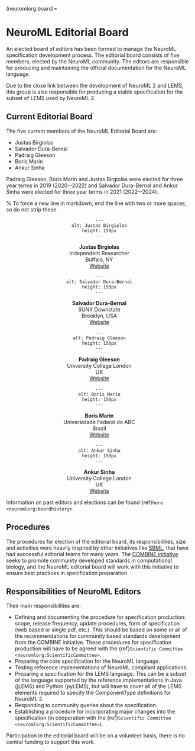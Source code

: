 (neuromlorg:board)=
# NeuroML Editorial Board

An elected board of editors has been formed to manage the NeuroML specification development process.
The editorial board consists of five members, elected by the NeuroML community.
The editors are responsible for producing and maintaining the official documentation for the NeuroML language.

Due to the close link between the development of NeuroML 2 and LEMS, this group is also responsible for producing a stable specification for the subset of LEMS used by NeuroML 2.

## Current Editorial Board

The five current members of the NeuroML Editorial Board are:

- Justas Birgiolas
- Salvador Dura-Bernal
- Padraig Gleeson
- Boris Marin
- Ankur Sinha

Padraig Gleeson, Boris Marin and Justas Birgiolas were elected for three year terms in 2019 (2020--2022) and Salvador Dura-Bernal and Ankur Sinha were elected for three year terms in 2021 (2022--2024).

% To force a new line in markdown, end the line with two or more spaces, so do not strip these.

<div class="container-fluid">
<div class="row my-2 py-2">
<div class="col-sm-4 px-2">
<center>

```{image} ../images/Board/justas.jpg
---
alt: Justas Birgiolas
height: 150px
---
```

**Justas Birgiolas**<br />
Independent Researcher<br />
Buffalo, NY<br />
[Website](https://www.linkedin.com/in/justasbirgiolas/)

</center>

</div>
<div class="col-sm-4 px-2">
<center>

```{image} ../images/Board/salva.png
---
alt: Salvador Dura-Bernal
height: 150px
---
```

**Salvador Dura-Bernal**<br />
SUNY Downstate<br />
Brooklyn, USA<br />
[Website](http://www.neurosimlab.com/users/salvador-dura-bernal)

</center>

</div>
<div class="col-sm-4 px-2">
<center>

```{image} ../images/Board/padraig2.jpeg
---
alt: Padraig Gleeson
height: 150px
---
```

**Padraig Gleeson**<br />
University College London<br />
UK<br />
[Website](http://www.opensourcebrain.org/users/4)

</center>

</div>
<div class="col-sm-4 px-2">
<center>

```{image} ../images/Board/boris.jpg
---
alt: Boris Marin
height: 150px
---
```

**Boris Marin**<br />
Universidade Federal do ABC<br />
Brazil<br />
[Website](https://www.opensourcebrain.org/users/67)


</center>

</div>
<div class="col-sm-4 px-2">
<center>

```{image} ../images/Board/ankur.png
---
alt: Ankur Sinha
height: 150px
---
```

**Ankur Sinha**<br />
University College London<br />
UK<br />
[Website](https://ankursinha.in)

</center>
</div>
</div>
</div>

Information on past editors and elections can be found {ref}`here <neuromlorg:boardhistory>`.

## Procedures

The procedures for election of the editorial board, its responsibilities, size and activities were heavily inspired by other initiatives like [SBML](http://sbml.org/Documents/SBML_Development_Process#The_SBML_Editors), that have had successful editorial teams for many years.
The [COMBINE initiative](http://co.mbine.org/standards) seeks to promote community developed standards in computational biology, and the NeuroML editorial board will work with this initiative to ensure best practices in specification preparation.

## Responsibilities of NeuroML Editors

Their main responsibilities are:

- Defining and documenting the procedure for specification production: scope, release frequency, update procedures, form of specification (web based or single pdf, etc.).
    This should be based on some or all of the recommendations for community based standards development from the COMBINE initiative.
    These procedures for specification production will have to be agreed with the {ref}`Scientific Committee <neuromlorg:ScientificCommittee>`.
- Preparing the core specification for the NeuroML language.
- Testing reference implementations of NeuroML compliant applications.
- Preparing a specification for the LEMS language.
    This can be a subset of the language supported by the reference implementations in Java (jLEMS) and Python (pyLEMS), but will have to cover all of the LEMS elements required to specify the ComponentType definitions for NeuroML 2.
- Responding to community queries about the specification.
- Establishing a procedure for incorporating major changes into the specification (in cooperation with the {ref}`Scientific Committee <neuromlorg:ScientificCommittee>`).

Participation in the editorial board will be on a volunteer basis, there is no central funding to support this work.
